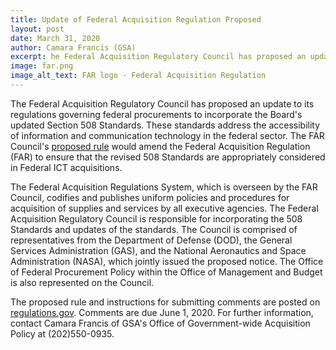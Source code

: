 ```yaml
---
title: Update of Federal Acquisition Regulation Proposed 
layout: post
date: March 31, 2020
author: Camara Francis (GSA)
excerpt: he Federal Acquisition Regulatory Council has proposed an update to its regulations governing federal procurements to incorporate the Board's updated Section 508 Standards.
image: far.png
image_alt_text: FAR logo - Federal Acquisition Regulation
---
```


The Federal Acquisition Regulatory Council has proposed an update to its regulations governing federal procurements to incorporate
the Board's updated Section 508 Standards. 
These standards address the accessibility of information and communication technology in the federal sector. 
The FAR Council's [proposed rule](https://www.federalregister.gov/d/2020-05867) would amend the Federal Acquisition Regulation (FAR) to ensure that the revised
508 Standards are appropriately considered in Federal ICT acquisitions.

The Federal Acquisition Regulations System, which is overseen by the FAR Council, codifies and publishes uniform policies and
procedures for acquisition of supplies and services by all executive agencies. 
The Federal Acquisition Regulatory Council is responsible for incorporating the 508 Standards and updates of the standards. 
The Council is comprised of representatives from the Department of Defense (DOD), the General Services Administration (GAS),
and the National Aeronautics and Space Administration (NASA), which jointly issued the proposed notice. 
The Office of Federal Procurement Policy within the Office of Management and Budget is also represented on the Council.

The proposed rule and instructions for submitting comments are posted on [regulations.gov](https://www.regulations.gov/document?D=DOD_FRDOC_0001-4811). 
Comments are due June 1, 2020. 
For further information, contact Camara Francis of GSA's Office of Government-wide Acquisition Policy at (202)550-0935.
